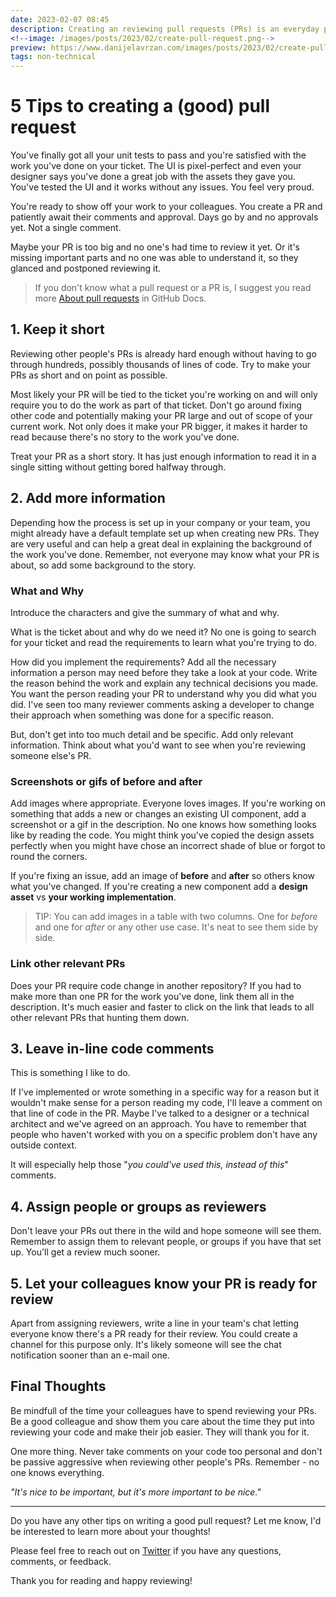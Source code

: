 ```yaml
---
date: 2023-02-07 08:45
description: Creating an reviewing pull requests (PRs) is an everyday part of our work. Why don't make it easier and more enjoyable for others reviewing your work? Your colleagues will thank you for it! Learn here how you can improve your pull requests in 5 tips.
<!--image: /images/posts/2023/02/create-pull-request.png-->
preview: https://www.danijelavrzan.com/images/posts/2023/02/create-pull-request.png
tags: non-technical
---
```


# 5 Tips to creating a (good) pull request

You've finally got all your unit tests to pass and you're satisfied with the work you've done on your ticket. The UI is pixel-perfect and even your designer says you've done a great job with the assets they gave you. You've tested the UI and it works without any issues. You feel very proud.

You're ready to show off your work to your colleagues. You create a PR and patiently await their comments and approval. Days go by and no approvals yet. Not a single comment.

Maybe your PR is too big and no one's had time to review it yet. Or it's missing important parts and no one was able to understand it, so they glanced and postponed reviewing it.

> If you don't know what a pull request or a PR is, I suggest you read more [About pull requests](https://docs.github.com/en/pull-requests/collaborating-with-pull-requests/proposing-changes-to-your-work-with-pull-requests/about-pull-requests) in GitHub Docs.

## 1. Keep it short

Reviewing other people's PRs is already hard enough without having to go through hundreds, possibly thousands of lines of code. Try to make your PRs as short and on point as possible. 

Most likely your PR will be tied to the ticket you're working on and will only require you to do the work as part of that ticket. Don't go around fixing other code and potentially making your PR large and out of scope of your current work. Not only does it make your PR bigger, it makes it harder to read because there's no story to the work you've done. 

Treat your PR as a short story. It has just enough information to read it in a single sitting without getting bored halfway through.

## 2. Add more information 

Depending how the process is set up in your company or your team, you might already have a default template set up when creating new PRs. They are very useful and can help a great deal in explaining the background of the work you've done. Remember, not everyone may know what your PR is about, so add some background to the story. 

### What and Why
Introduce the characters and give the summary of what and why.

What is the ticket about and why do we need it? No one is going to search for your ticket and read the requirements to learn what you're trying to do. 

How did you implement the requirements? Add all the necessary information a person may need before they take a look at your code. Write the reason behind the work and explain any technical decisions you made. You want the person reading your PR to understand why you did what you did. I've seen too many reviewer comments asking a developer to change their approach when something was done for a specific reason.

But, don't get into too much detail and be specific. Add only relevant information. Think about what you'd want to see when you're reviewing someone else's PR.

### Screenshots or gifs of before and after
Add images where appropriate. Everyone loves images. If you're working on something that adds a new or changes an existing UI component, add a screenshot or a gif in the description. No one knows how something looks like by reading the code. You might think you've copied the design assets perfectly when you might have chose an incorrect shade of blue or forgot to round the corners. 

If you're fixing an issue, add an image of **before** and **after** so others know what you've changed. If you're creating a new component add a **design asset** vs **your working implementation**. 

> TIP: You can add images in a table with two columns. One for *before* and one for *after* or any other use case. It's neat to see them side by side.

### Link other relevant PRs 
Does your PR require code change in another repository? If you had to make more than one PR for the work you've done, link them all in the description. It's much easier and faster to click on the link that leads to all other relevant PRs that hunting them down.

## 3. Leave in-line code comments
This is something I like to do. 

If I've implemented or wrote something in a specific way for a reason but it wouldn't make sense for a person reading my code, I'll leave a comment on that line of code in the PR. Maybe I've talked to a designer or a technical architect and we've agreed on an approach. You have to remember that people who haven't worked with you on a specific problem don't have any outside context. 

It will especially help those "*you could've used this, instead of this*" comments.

## 4. Assign people or groups as reviewers
Don't leave your PRs out there in the wild and hope someone will see them. Remember to assign them to relevant people, or groups if you have that set up. You'll get a review much sooner.

## 5. Let your colleagues know your PR is ready for review
Apart from assigning reviewers, write a line in your team's chat letting everyone know there's a PR ready for their review. You could create a channel for this purpose only. It's likely someone will see the chat notification sooner than an e-mail one. 

## Final Thoughts

Be mindfull of the time your colleagues have to spend reviewing your PRs. Be a good colleague and show them you care about the time they put into reviewing your code and make their job easier. They will thank you for it.

One more thing. Never take comments on your code too personal and don't be passive aggressive when reviewing other people's PRs. Remember - no one knows everything.

*"It's nice to be important, but it's more important to be nice."*

***

Do you have any other tips on writing a good pull request? Let me know, I'd be interested to learn more about your thoughts!

Please feel free to reach out on [Twitter](https://twitter.com/dvrzan) if you have any questions, comments, or feedback.

Thank you for reading and happy reviewing!
